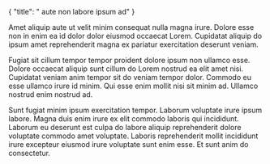 {
  "title": " aute non labore ipsum ad"
}

Amet aliquip aute ut velit minim consequat nulla magna irure. Dolore esse non in enim ea id dolor dolor eiusmod occaecat Lorem. Cupidatat aliquip do ipsum amet reprehenderit magna ex pariatur exercitation deserunt veniam.

Fugiat sit cillum tempor tempor proident dolore ipsum non ullamco esse. Dolore occaecat aliquip sunt cillum do Lorem nostrud ea elit amet nisi. Cupidatat veniam anim tempor sit do veniam tempor dolor. Commodo eu esse ullamco irure id minim. Qui esse enim mollit nisi sit minim ad. Ullamco nostrud enim nostrud ad.

Sunt fugiat minim ipsum exercitation tempor. Laborum voluptate irure ipsum labore. Magna duis enim irure ex elit commodo laboris qui incididunt. Laborum eu deserunt est culpa do labore aliquip reprehenderit dolore voluptate commodo amet voluptate. Laboris reprehenderit mollit incididunt irure excepteur eiusmod irure voluptate sunt enim esse. Et sunt anim do consectetur.